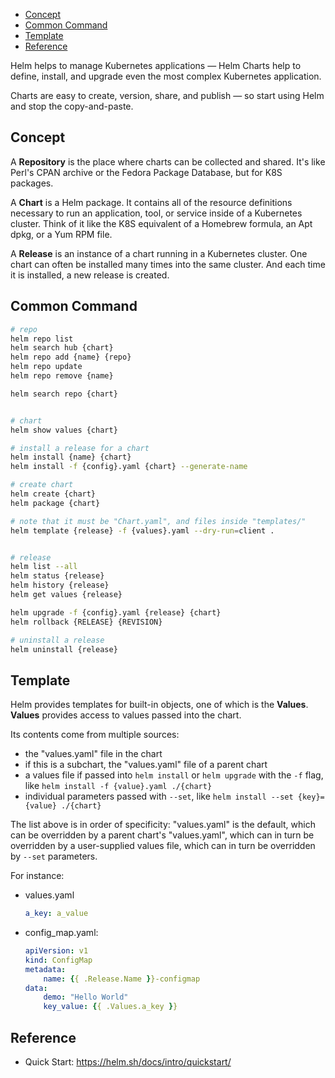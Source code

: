 
- [Concept](#concept)
- [Common Command](#common-command)
- [Template](#template)
- [Reference](#reference)

Helm helps to manage Kubernetes applications — Helm Charts help to define, install, and
upgrade even the most complex Kubernetes application.

Charts are easy to create, version, share, and publish — so start using Helm and stop
the copy-and-paste.

## Concept
A __Repository__ is the place where charts can be collected and shared.
It's like Perl's CPAN archive or the Fedora Package Database, but for K8S packages.

A __Chart__ is a Helm package.
It contains all of the resource definitions necessary to run an application, tool, or
service inside of a Kubernetes cluster.
Think of it like the K8S equivalent of a Homebrew formula, an Apt dpkg, or a Yum RPM file.

A __Release__ is an instance of a chart running in a Kubernetes cluster.
One chart can often be installed many times into the same cluster.
And each time it is installed, a new release is created.


## Common Command

```sh
# repo
helm repo list
helm search hub {chart}
helm repo add {name} {repo}
helm repo update
helm repo remove {name}

helm search repo {chart}


# chart
helm show values {chart}

# install a release for a chart
helm install {name} {chart}
helm install -f {config}.yaml {chart} --generate-name

# create chart
helm create {chart}
helm package {chart}

# note that it must be "Chart.yaml", and files inside "templates/"
helm template {release} -f {values}.yaml --dry-run=client .


# release
helm list --all
helm status {release}
helm history {release}
helm get values {release}

helm upgrade -f {config}.yaml {release} {chart}
helm rollback {RELEASE} {REVISION}

# uninstall a release
helm uninstall {release}
```


## Template
Helm provides templates for built-in objects, one of which is the __Values__.
__Values__ provides access to values passed into the chart.

Its contents come from multiple sources:
- the "values.yaml" file in the chart
- if this is a subchart, the "values.yaml" file of a parent chart
- a values file if passed into `helm install` or `helm upgrade` with the `-f` flag,
like `helm install -f {value}.yaml ./{chart}`
- individual parameters passed with `--set`,
like `helm install --set {key}={value} ./{chart}`

The list above is in order of specificity: "values.yaml" is the default, which can be
overridden by a parent chart's "values.yaml", which can in turn be overridden by a
user-supplied values file, which can in turn be overridden by `--set` parameters.

For instance:
- values.yaml
    ```yaml
    a_key: a_value
    ```
- config_map.yaml:
    ```yaml
    apiVersion: v1
    kind: ConfigMap
    metadata:
        name: {{ .Release.Name }}-configmap
    data:
        demo: "Hello World"
        key_value: {{ .Values.a_key }}
    ```


## Reference
- Quick Start: https://helm.sh/docs/intro/quickstart/

